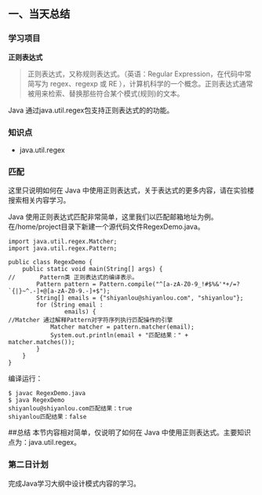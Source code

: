 ## 一、当天总结
### 学习项目  
**正则表达式**

>  正则表达式，又称规则表达式。（英语：Regular Expression，在代码中常简写为 regex、regexp 或 RE ），计算机科学的一个概念。正则表达式通常被用来检索、替换那些符合某个模式(规则)的文本。

Java 通过java.util.regex包支持正则表达式的的功能。

### 知识点
- java.util.regex

### 匹配
这里只说明如何在 Java 中使用正则表达式，关于表达式的更多内容，请在实验楼搜索相关内容学习。

Java 使用正则表达式匹配非常简单，这里我们以匹配邮箱地址为例。在/home/project目录下新建一个源代码文件RegexDemo.java。
```
import java.util.regex.Matcher;
import java.util.regex.Pattern;

public class RegexDemo {
    public static void main(String[] args) {
//       Pattern类 正则表达式的编译表示。
        Pattern pattern = Pattern.compile("^[a-zA-Z0-9_!#$%&'*+/=?`{|}~^.-]+@[a-zA-Z0-9.-]+$");
        String[] emails = {"shiyanlou@shiyanlou.com", "shiyanlou"};
        for (String email :
                emails) {
//Matcher 通过解释Pattern对字符序列执行匹配操作的引擎
            Matcher matcher = pattern.matcher(email);
            System.out.println(email + "匹配结果：" + matcher.matches());
        }
    }
}
```
编译运行：
```
$ javac RegexDemo.java
$ java RegexDemo
shiyanlou@shiyanlou.com匹配结果：true
shiyanlou匹配结果：false
```  

##总结
本节内容相对简单，仅说明了如何在 Java 中使用正则表达式。主要知识点为：java.util.regex。

### 第二日计划
完成Java学习大纲中设计模式内容的学习。
